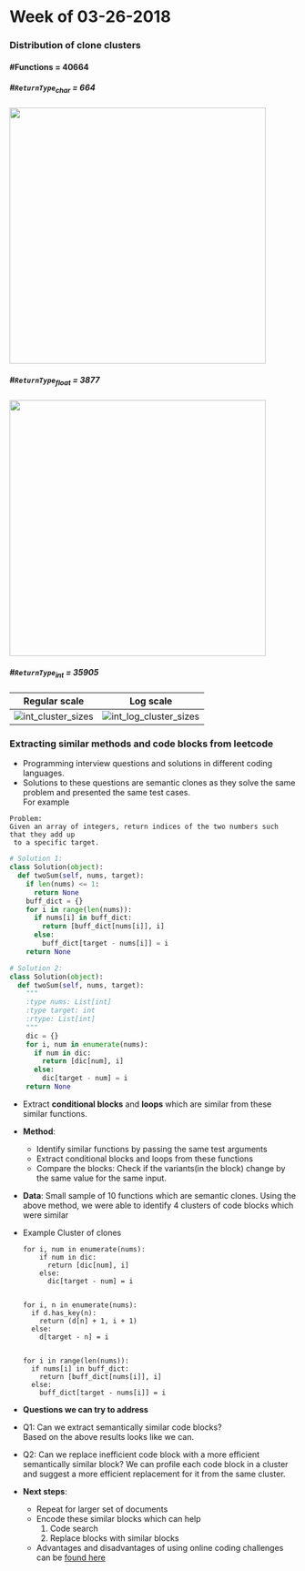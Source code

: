 # Week of 03-26-2018

### Distribution of clone clusters
#### \#Functions = 40664

##### \#`ReturnType`<sub>char</sub> = 664
<img src="https://user-images.githubusercontent.com/5582924/37914160-913aa684-30e4-11e8-83a8-b66b0ee65819.png" width=450/>

##### \#`ReturnType`<sub>float</sub> = 3877
<img src="https://user-images.githubusercontent.com/5582924/37914200-a68e87b2-30e4-11e8-9875-b39cc179f066.png" width=450/>

##### \#`ReturnType`<sub>int</sub> = 35905


Regular scale             |  Log scale
:-------------------------:|:-------------------------:
![int_cluster_sizes](https://user-images.githubusercontent.com/5582924/37914308-f2ed6b6e-30e4-11e8-803b-553304fcabbd.png)  |  ![int_log_cluster_sizes](https://user-images.githubusercontent.com/5582924/37914309-f2fa48a2-30e4-11e8-930a-eb0f446edcf9.png)


### Extracting similar methods and code blocks from leetcode

* Programming interview questions and solutions in different coding languages.
* Solutions to these questions are semantic clones as they solve the same problem and presented the same test cases.  
For example
```
Problem:
Given an array of integers, return indices of the two numbers such that they add up
 to a specific target.
```

```python
# Solution 1:
class Solution(object):
  def twoSum(self, nums, target):
    if len(nums) <= 1:
      return None
    buff_dict = {}
    for i in range(len(nums)):
      if nums[i] in buff_dict:
        return [buff_dict[nums[i]], i]
      else:
        buff_dict[target - nums[i]] = i
    return None
```

```python
# Solution 2:
class Solution(object):
  def twoSum(self, nums, target):
    """
    :type nums: List[int]
    :type target: int
    :rtype: List[int]
    """
    dic = {}
    for i, num in enumerate(nums):
      if num in dic:
        return [dic[num], i]
      else:
        dic[target - num] = i
    return None

```

* Extract **conditional blocks** and **loops** which are similar from these similar functions.
* **Method**:
  * Identify similar functions by passing the same test arguments
  * Extract conditional blocks and loops from these functions
  * Compare the blocks: Check if the variants(in the block) change by the same value for the same input.
* **Data**: Small sample of 10 functions which are semantic clones. Using the above method, we were able to identify 4 clusters of code blocks which were similar
* Example Cluster of clones
  ```
  for i, num in enumerate(nums):
      if num in dic:
        return [dic[num], i]
      else:
        dic[target - num] = i


  for i, n in enumerate(nums):
    if d.has_key(n):
      return (d[n] + 1, i + 1)
    else:
      d[target - n] = i


  for i in range(len(nums)):
    if nums[i] in buff_dict:
      return [buff_dict[nums[i]], i]
    else:
      buff_dict[target - nums[i]] = i
  ```

* **Questions we can try to address**
 * Q1: Can we extract semantically similar code blocks?  
Based on the above results looks like we can.
 * Q2: Can we replace inefficient code block with a more efficient semantically similar block?
We can profile each code block in a cluster and suggest a more efficient replacement for it from the same cluster.


* **Next steps**:
  * Repeat for larger set of documents
  * Encode these similar blocks which can help
    1. Code search
    2. Replace blocks with similar blocks
  * Advantages and disadvantages of using online coding challenges can be [found here](https://gist.github.com/bigfatnoob/94680b628c71cafc515d642ffa1db741)
